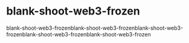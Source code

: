 # blank-shoot-web3-frozen
blank-shoot-web3-frozenblank-shoot-web3-frozenblank-shoot-web3-frozenblank-shoot-web3-frozenblank-shoot-web3-frozen
